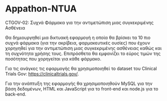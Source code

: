 # Appathon-NTUA

CTGOV-02: Συχνά Φάρμακα για την αντιμετώπιση μιας συγκεκριμένης Ασθένεια

Θα δημιουργηθεί μια δικτυακή εφαρμογή η οποία θα βρίσκει τα 10 πιο συχνά φάρμακα (για την ακρίβεια, φαρμακευτικές ουσίες) που έχουν χορηγηθεί για την αντιμετώπιση μιας συγκεκριμένης ασθένειας καθώς και τη συχνότητα χρήσης τους. Επιπρόσθετα θα εμφανίζει το εύρος τιμών της ποσότητας που χορηγείται για κάθε φάρμακο.

Για τις ανάγκες τις εφαρμογής θα χρησιμοποιηθεί το dataset του Clinical Trials Gov: https://clinicaltrials.gov/.

Για την ανάπτυξη της εφαρμογής θα χρησιμοποιηθούν MySQL για την βάση δεδομένων, HTML και JavaScript για το front-end και node.js για το back-end.
